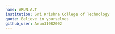 ```yaml
---
name: ARUN.A.T
institution: Sri Krishna College of Technology
quote: Believe in yourselves
github_user: Arun31082002
---
```

